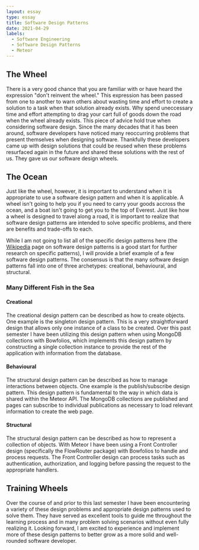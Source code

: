 ```yaml
---
layout: essay
type: essay
title: Software Design Patterns
date: 2021-04-29
labels:
  - Software Engineering
  - Software Design Patterns
  - Meteor
---
```


## The Wheel

There is a very good chance that you are familiar with or have heard the expression "don't reinvent the wheel." This 
expression has been passed from one to another to warn others about wasting time and effort to create a solution to a
task when that solution already exists. Why spend uneccessary time and effort attempting to drag your cart full of 
goods down the road when the wheel already exists. This piece of advice hold true when considering software design.
Since the many decades that it has been around, software developers have noticed many reoccurring problems that present
themselves when designing software. Thankfully these developers came up with design solutions that could be reused when
these problems resurfaced again in the future and shared these solutions with the rest of us. They gave us our software
design wheels.

## The Ocean

Just like the wheel, however, it is important to understand when it is appropriate to use a software design pattern and
when it is applicable. A wheel isn't going to help you if you need to carry your goods accross the ocean, and a boat 
isn't going to get you to the top of Everest. Just like how a wheel is designed to travel along a road, it is important
to realize that software design patterns are intended to solve specific problems, and there are benefits and trade-offs
to each. 

While I am not going to list all of the specific design patterns here (the [Wikipedia](https://en.wikipedia.org/wiki/Software_design_pattern) page on software design patterns 
is a good start for further research on specific patterns), I will provide a brief example of a few software design 
patterns. The consensus is that the many software design patterns fall into one of three archetypes: creational, 
behavioural, and structural.

### Many Different Fish in the Sea

#### Creational

The creational design pattern can be described as how to create objects. One example is the singleton design pattern.
This is a very straightforward design that allows only one instance of a class to be created. Over this past semester
I have been utilizing this design pattern when using MongoDB collections with Bowfolios, which implements this design
pattern by constructing a single collection instance to provide the rest of the application with information from the
database. 


#### Behavioural

The structural design pattern can be described as how to manage interactions between objects. One example is the 
publish/subscribe design pattern. This design pattern is fundamental to the way in which data is shared within the 
Meteor API. The MongoDB collections are published and pages can subscribe to individual publications as necessary to 
load relevant information to create the web page.

#### Structural

The structural design pattern can be described as how to represent a collection of objects. With Meteor I have been 
using a Front Controller design (specifically the FlowRouter package) with Bowfolios to handle and process requests.
The Front Controller design can process tasks such as authentication, authorization, and logging before passing the
request to the appropriate handlers. 

## Training Wheels

Over the course of and prior to this last semester I have been encountering a variety of these design problems and 
appropriate design patterns used to solve them. They have served as excellent tools to guide me throughout the 
learning process and in many problem solving scenarios without even fully realizing it. Looking forward, I am excited
to experience and implement more of these design patterns to better grow as a more solid and well-rounded software 
developer.
